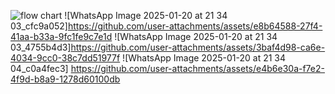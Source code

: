 ![flow chart](https://github.com/user-attachments/assets/7fb9ae9d-c895-4bec-af5a-f518be578db3)
![WhatsApp Image 2025-01-20 at 21 34 03_cfc9a052]https://github.com/user-attachments/assets/e8b64588-27f4-41aa-b33a-9fc1fe9c7e1d
![WhatsApp Image 2025-01-20 at 21 34 03_4755b4d3]https://github.com/user-attachments/assets/3baf4d98-ca6e-4034-9cc0-38c7dd51977f
![WhatsApp Image 2025-01-20 at 21 34 04_c0a4fec3] https://github.com/user-attachments/assets/e4b6e30a-f7e2-4f9d-b8a9-1278d60100db
